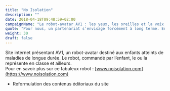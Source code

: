 ```yaml
---
title: "No Isolation"
description: ""
date: 2018-04-18T09:48:59+02:00
campaignName: "Le robot-avatar AV1 : les yeux, les oreilles et la voix de l’enfant"
quote: "Pour nous, un partenariat s’envisage forcément à long terme. En 2017, la Ligue contre le Cancer en Suède a démarré l’aventure avec 6 robots AV1. Aujourd’hui, elle en utilise plus de 50."
weight: 30
draft: false
---
```


Site internet présentant AV1, un robot-avatar destiné aux enfants atteints de maladies de longue durée. Le robot, commandé par l’enfant, le ou la représente en classe et ailleurs.  
Pour en savoir plus sur ce fabuleux robot : [www.noisolation.com](https://www.noisolation.com)

- Reformulation des contenus éditoriaux du site
